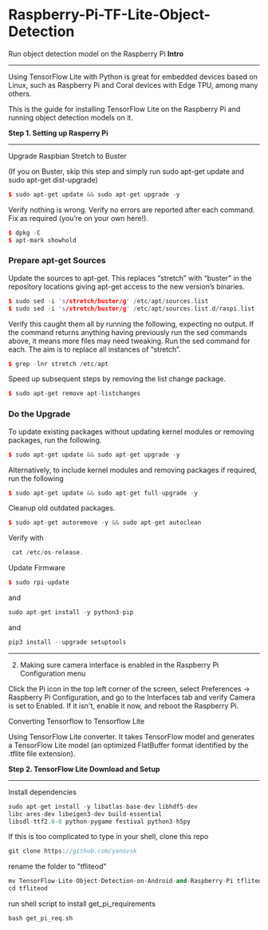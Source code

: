 # Raspberry-Pi-TF-Lite-Object-Detection
Run object detection model on the Raspberry Pi
**Intro**

---

Using TensorFlow Lite with Python is great for embedded devices based on Linux, such as Raspberry Pi and Coral devices with Edge TPU, among many others. 

This is the guide for installing TensorFlow Lite on the Raspberry Pi and running object detection models on it.

**Step 1. Setting up Rasperry Pi**

---

Upgrade Raspbian Stretch to Buster

(If you on Buster, skip this step and simply run sudo apt-get update and sudo apt-get dist-upgrade)

```cpp
$ sudo apt-get update && sudo apt-get upgrade -y
```

Verify nothing is wrong. Verify no errors are reported after each command. Fix as required (you’re on your own here!).

```cpp
$ dpkg -C
$ apt-mark showhold
```

### Prepare apt-get Sources

Update the sources to apt-get. This replaces “stretch” with “buster” in the repository locations giving apt-get access to the new version’s binaries.

```cpp
$ sudo sed -i 's/stretch/buster/g' /etc/apt/sources.list    
$ sudo sed -i 's/stretch/buster/g' /etc/apt/sources.list.d/raspi.list
```

Verify this caught them all by running the following, expecting no output. If the command returns anything having previously run the sed commands above, it means more files may need tweaking. Run the sed command for each. The aim is to replace all instances of “stretch”.

```cpp
$ grep -lnr stretch /etc/apt
```

Speed up subsequent steps by removing the list change package.

```cpp
$ sudo apt-get remove apt-listchanges
```

### Do the Upgrade

To update existing packages without updating kernel modules or removing packages, run the following.

```cpp
$ sudo apt-get update && sudo apt-get upgrade -y
```

Alternatively, to include kernel modules and removing packages if required, run the following 

```cpp
$ sudo apt-get update && sudo apt-get full-upgrade -y
```

Cleanup old outdated packages.

```cpp
$ sudo apt-get autoremove -y && sudo apt-get autoclean
```

Verify with

```cpp
 cat /etc/os-release.
```

Update Firmware

```cpp
$ sudo rpi-update
```

and

```cpp
sudo apt-get install -y python3-pip
```

and

```cpp
pip3 install --upgrade setuptools
```

---

2. Making sure camera interface is enabled in the Raspberry Pi Configuration menu

Click the Pi icon in the top left corner of the screen, select Preferences -> Raspberry Pi Configuration, and go to the Interfaces tab and verify Camera is set to Enabled. If it isn't, enable it now, and reboot the Raspberry Pi.

Converting Tensorflow to Tensorflow Lite

Using TensorFlow Lite converter. It takes TensorFlow model and generates a TensorFlow Lite model (an optimized FlatBuffer format identified by the .tflite file extension).

**Step 2. TensorFlow Lite Download and Setup**

---

Install dependencies 

```cpp
sudo apt-get install -y libatlas-base-dev libhdf5-dev 
libc-ares-dev libeigen3-dev build-essential 
libsdl-ttf2.0-0 python-pygame festival python3-h5py
```

If this is too complicated to type in your shell, clone this repo

```cpp
git clone https://github.com/yanovsk
```

rename the folder to "tfliteod"

```cpp
mv TensorFlow-Lite-Object-Detection-on-Android-and-Raspberry-Pi tfliteod
cd tfliteod
```

run shell script to install get_pi_requirements

```cpp
bash get_pi_req.sh
```
